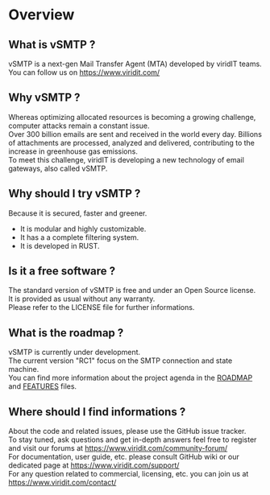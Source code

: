 # Overview

## What is vSMTP ?
vSMTP is a next-gen Mail Transfer Agent (MTA) developed by viridIT teams.  
You can follow us on https://www.viridit.com/

## Why vSMTP ?
Whereas optimizing allocated resources is becoming a growing challenge, computer attacks remain a constant issue.  
Over 300 billion emails are sent and received in the world every day. Billions of attachments are processed, analyzed and delivered, contributing to the increase in greenhouse gas emissions.  
To meet this challenge, viridIT is developing a new technology of email gateways, also called vSMTP.

## Why should I try vSMTP ?
Because it is secured, faster and greener.
- It is modular and highly customizable.
- It has a a complete filtering system.
- It is developed in RUST.

## Is it a free software ?
The standard version of vSMTP is free and under an Open Source license.   
It is provided as usual without any warranty.  
Please refer to the LICENSE file for further informations.
 
## What is the roadmap ?
vSMTP is currently under development.  
The current version "RC1" focus on the SMTP connection and state machine.  
You can find more information about the project agenda in the [ROADMAP](https://github.com/viridIT/vSMTP/blob/main/ROADMAP.md) and [FEATURES](https://github.com/viridIT/vSMTP/blob/main/FEATURES.md) files.

## Where should I find informations ?
About the code and related issues, please use the GitHub issue tracker.  
To stay tuned, ask questions and get in-depth answers feel free to register and visit our forums at https://www.viridit.com/community-forum/  
For documentation, user guide, etc. please consult GitHub wiki or our dedicated page at https://www.viridit.com/support/  
For any question related to commercial, licensing, etc. you can join us at https://www.viridit.com/contact/
